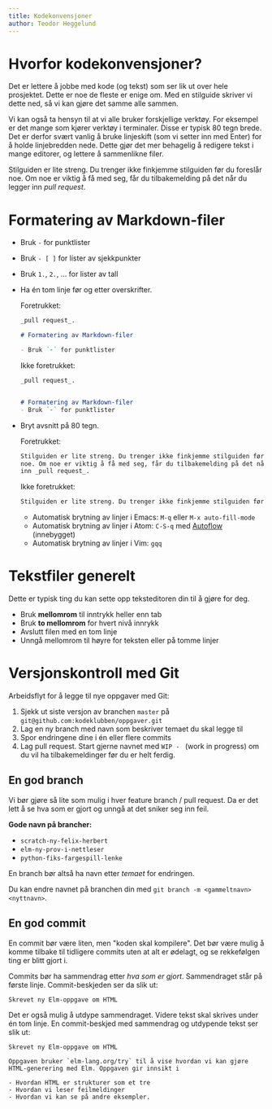 ```yaml
---
title: Kodekonvensjoner
author: Teodor Heggelund
---
```


# Hvorfor kodekonvensjoner?

Det er lettere å jobbe med kode (og tekst) som ser lik ut over hele prosjektet.
Dette er noe de fleste er enige om. Med en stilguide skriver vi dette ned, så vi
kan gjøre det samme alle sammen.

Vi kan også ta hensyn til at vi alle bruker forskjellige verktøy. For eksempel
er det mange som kjører verktøy i terminaler. Disse er typisk 80 tegn brede. Det
er derfor svært vanlig å bruke linjeskift (som vi setter inn med Enter) for å
holde linjebredden nede. Dette gjør det mer behagelig å redigere tekst i mange
editorer, og lettere å sammenlikne filer.

Stilguiden er lite streng. Du trenger ikke finkjemme stilguiden før du foreslår
noe. Om noe er viktig å få med seg, får du tilbakemelding på det når du legger
inn _pull request_.

# Formatering av Markdown-filer

- Bruk `-` for punktlister

- Bruk `- [ ]` for lister av sjekkpunkter

- Bruk `1.`, `2.`, ... for lister av tall

- Ha én tom linje før og etter overskrifter.

  Foretrukket:

  ```markdown
  _pull request_.

  # Formatering av Markdown-filer

  - Bruk `-` for punktlister
  ```

  Ikke foretrukket:

  ```markdown
  _pull request_.


  # Formatering av Markdown-filer
  - Bruk `-` for punktlister
  ```

- Bryt avsnitt på 80 tegn.

  Foretrukket:

  ```markdown
  Stilguiden er lite streng. Du trenger ikke finkjemme stilguiden før du foreslår
  noe. Om noe er viktig å få med seg, får du tilbakemelding på det når du legger
  inn _pull request_.
  ```

  Ikke foretrukket:

  ```markdown
  Stilguiden er lite streng. Du trenger ikke finkjemme stilguiden før du foreslår noe. Om noe er viktig å få med seg, får du tilbakemelding på det når du legger inn _pull request_.
  ```

  - Automatisk brytning av linjer i Emacs: `M-q` eller `M-x auto-fill-mode`
  - Automatisk brytning av linjer i Atom: `C-S-q` med
    [Autoflow](https://github.com/atom/autoflow) (innebygget)
  - Automatisk brytning av linjer i Vim: `gqq`

# Tekstfiler generelt

Dette er typisk ting du kan sette opp teksteditoren din til å gjøre for deg.

- Bruk **mellomrom** til inntrykk heller enn tab
- Bruk **to mellomrom** for hvert nivå innrykk
- Avslutt filen med en tom linje
- Unngå mellomrom til høyre for teksten eller på tomme linjer

# Versjonskontroll med Git

Arbeidsflyt for å legge til nye oppgaver med Git:

1. Sjekk ut siste versjon av branchen `master` på
   `git@github.com:kodeklubben/oppgaver.git`
2. Lag en ny branch med navn som beskriver temaet du skal legge til
3. Spor endringene dine i én eller flere commits
4. Lag pull request. Start gjerne navnet med `WIP - ` (work in progress) om du
   vil ha tilbakemeldinger før du er helt ferdig.

## En god branch

Vi bør gjøre så lite som mulig i hver feature branch / pull request. Da er det
lett å se hva som er gjort og unngå at det sniker seg inn feil.

**Gode navn på brancher:**

- `scratch-ny-felix-herbert`
- `elm-ny-prov-i-nettleser`
- `python-fiks-fargespill-lenke`

En branch bør altså ha navn etter _temaet_ for endringen.

Du kan endre navnet på branchen din med `git branch -m <gammeltnavn> <nyttnavn>`.

## En god commit

En commit bør være liten, men "koden skal kompilere". Det bør være mulig å komme
tilbake til tidligere commits uten at alt er ødelagt, og se rekkefølgen ting er
blitt gjort i.

Commits bør ha sammendrag etter _hva som er gjort_. Sammendraget står på første
linje. Commit-beskjeden ser da slik ut:

```text
Skrevet ny Elm-oppgave om HTML
```

Det er også mulig å utdype sammendraget. Videre tekst skal skrives under én tom
linje. En commit-beskjed med sammendrag og utdypende tekst ser slik ut:

```text
Skrevet ny Elm-oppgave om HTML

Oppgaven bruker `elm-lang.org/try` til å vise hvordan vi kan gjøre
HTML-generering med Elm. Oppgaven gir innsikt i

- Hvordan HTML er strukturer som et tre
- Hvordan vi leser feilmeldinger
- Hvordan vi kan se på andre eksempler.
```
